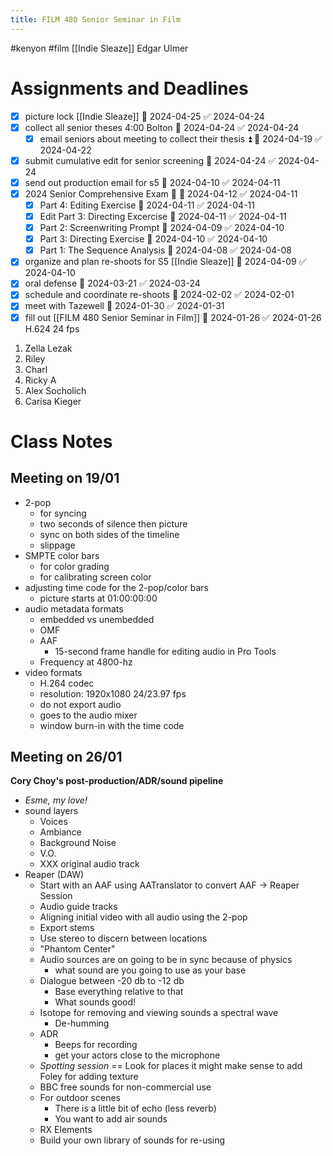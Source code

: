 ```yaml
---
title: FILM 480 Senior Seminar in Film
---
```

#kenyon #film
[[Indie Sleaze]]
Edgar Ulmer
# Assignments and Deadlines
- [x] picture lock [[Indie Sleaze]]  📅 2024-04-25 ✅ 2024-04-24
- [x] collect all senior theses 4:00 Bolton 📅 2024-04-24 ✅ 2024-04-24
	- [x] email seniors about meeting to collect their thesis ⏫ 📅 2024-04-19 ✅ 2024-04-22
- [x] submit cumulative edit for senior screening 📅 2024-04-24 ✅ 2024-04-24
- [x] send out production email for s5  📅 2024-04-10 ✅ 2024-04-11
- [x] 2024 Senior Comprehensive Exam 🔺 📅 2024-04-12 ✅ 2024-04-11
	- [x] Part 4: Editing Exercise 📅 2024-04-11 ✅ 2024-04-11
	- [x] Edit Part 3: Directing Excercise 📅 2024-04-11 ✅ 2024-04-11
	- [x] Part 2: Screenwriting Prompt 📅 2024-04-09 ✅ 2024-04-10
	- [x] Part 3: Directing Exercise 📅 2024-04-10 ✅ 2024-04-10
	- [x] Part 1: The Sequence Analysis 📅 2024-04-08 ✅ 2024-04-08
- [x] organize and plan re-shoots for S5 [[Indie Sleaze]]  📅 2024-04-09 ✅ 2024-04-10
- [x] oral defense 📅 2024-03-21 ✅ 2024-03-24
- [x] schedule and coordinate re-shoots 📅 2024-02-02 ✅ 2024-02-01
- [x] meet with Tazewell 📅 2024-01-30 ✅ 2024-01-31
- [x] fill out [[FILM 480 Senior Seminar in Film]] 📅 2024-01-26 ✅ 2024-01-26
H.624 24 fps
1. Zella Lezak
2. Riley 
3. Charl
4. Ricky A
5. Alex Socholich
8. Carisa Kieger
# Class Notes 
## Meeting on 19/01
- 2-pop 
	- for syncing
	- two seconds of silence then picture
	- sync on both sides of the timeline
	- slippage
- SMPTE color bars
	- for color grading 
	- for calibrating screen color
- adjusting time code for the 2-pop/color bars
	- picture starts at 01:00:00:00
- audio metadata formats
	- embedded vs unembedded
	- OMF 
	- AAF 
		- 15-second frame handle for editing audio in Pro Tools
	- Frequency at 4800-hz
- video formats
	- H.264 codec 
	- resolution: 1920x1080 24/23.97 fps
	- do not export audio
	- goes to the audio mixer
	- window burn-in with the time code
## Meeting on 26/01
**Cory Choy's post-production/ADR/sound pipeline**
- *Esme, my love!*
- sound layers
	- Voices
	- Ambiance
	- Background Noise
	- V.O.
	- XXX original audio track
- Reaper (DAW)
	- Start with an AAF using AATranslator to convert AAF -> Reaper Session
	- Audio guide tracks
	- Aligning initial video with all audio using the 2-pop 
	- Export stems 
	- Use stereo to discern between locations
	- "Phantom Center"
	- Audio sources are on going to be in sync because of physics
		- what sound are you going to use as your base
	- Dialogue between -20 db to -12 db
		- Base everything relative to that
		- What sounds good!
	- Isotope for removing and viewing sounds a spectral wave
		- De-humming
	- ADR 
		- Beeps for recording
		- get your actors close to the microphone
	- *Spotting session* == Look for places it might make sense to add Foley for adding texture 
	- BBC free sounds for non-commercial use 
	- For outdoor scenes
		- There is a little bit of echo (less reverb)
		- You want to add air sounds
	- RX Elements
	- Build your own library of sounds for re-using